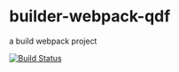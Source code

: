 # builder-webpack-qdf
a build webpack project

[![Build Status](https://travis-ci.org/qiuidingfei/builder-webpack-qdf.svg?branch=master)](https://travis-ci.org/qiuidingfei/builder-webpack-qdf)